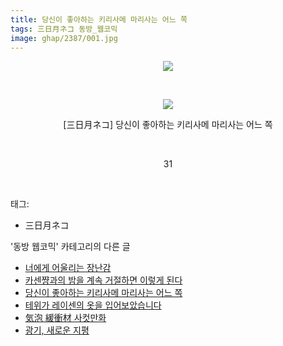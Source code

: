 ```yaml
---
title: 당신이 좋아하는 키리사메 마리사는 어느 쪽
tags: 三日月ネコ 동방_웹코믹
image: ghap/2387/001.jpg
---
```

<div class="article">
<p style="text-align: center; clear: none; float: none;"><img src="{{ site.nasurl }}/ghap/2387/001.jpg"/></p>
<p style="text-align: center; clear: none; float: none;"><br/></p>
<p style="text-align: center; clear: none; float: none;"><img src="{{ site.nasurl }}/ghap/2387/002.jpg"/></p>
<p style="text-align: center; clear: none; float: none;">[三日月ネコ] 당신이 좋아하는 키리사메 마리사는 어느 쪽</p>
<p style="text-align: center; clear: none; float: none;"><br/></p>
<p style="text-align: center; clear: none; float: none;">31</p>
<p><br/></p>
</div><div class="tagTrail">
<p>태그: </p>
<ul>
<li>三日月ネコ</li>
</ul>
</div><div class="another">
<p>'동방 웹코믹' 카테고리의 다른 글</p>
<ul>
<li><a href="/2016-10-03-ghap_2418">너에게 어울리는 장난감</a></li>
<li><a href="/2016-09-30-ghap_2400">카센쨩과의 밤을 계속 거절하면 이렇게 된다</a></li>
<li><a href="/2016-09-29-ghap_2387">당신이 좋아하는 키리사메 마리사는 어느 쪽</a></li>
<li><a href="/2016-09-27-ghap_2362">테위가 레이센의 옷을 입어보았습니다</a></li>
<li><a href="/2016-09-26-ghap_2348">気泡 緩衝材 사컷만화</a></li>
<li><a href="/2016-09-24-ghap_2318">광기, 새로운 지평</a></li>
</ul>
</div><div class="cb_module cb_fluid">
<div class="cb_wrt cb_profile">
</div><!-- commentList close -->
</div>